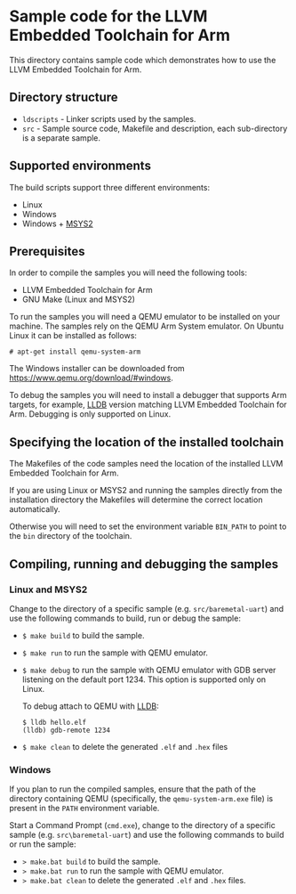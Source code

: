 # Sample code for the LLVM Embedded Toolchain for Arm

This directory contains sample code which demonstrates how to use the LLVM
Embedded Toolchain for Arm.

## Directory structure

* `ldscripts` - Linker scripts used by the samples.
* `src` - Sample source code, Makefile and description, each sub-directory is a
  separate sample.

## Supported environments

The build scripts support three different environments:
* Linux
* Windows
* Windows + [MSYS2](https://www.msys2.org/)

## Prerequisites

In order to compile the samples you will need the following tools:
* LLVM Embedded Toolchain for Arm
* GNU Make (Linux and MSYS2)

To run the samples you will need a QEMU emulator to be installed on your
machine. The samples rely on
the QEMU Arm System emulator. On Ubuntu Linux it can be installed as follows:

```
# apt-get install qemu-system-arm
```

The Windows installer can be downloaded from
https://www.qemu.org/download/#windows.

To debug the samples you will need to install a debugger 
that supports Arm targets, for example, 
[LLDB](https://lldb.llvm.org/) version matching LLVM Embedded Toolchain for Arm.
Debugging is only supported on Linux.

## Specifying the location of the installed toolchain

The Makefiles of the code samples need the location of the installed LLVM
Embedded Toolchain for Arm.

If you are using Linux or MSYS2 and running the samples directly from the
installation directory the Makefiles will determine the correct location
automatically.

Otherwise you will need to set the environment variable ``BIN_PATH`` to point
to the ``bin`` directory of the toolchain.

## Compiling, running and debugging the samples

### Linux and MSYS2

Change to the directory of a specific sample (e.g. ``src/baremetal-uart``) and
use the following commands to build, run or debug the sample:
* ``$ make build`` to build the sample.
* ``$ make run`` to run the sample with QEMU emulator.
* ``$ make debug`` to run the sample with QEMU emulator with GDB server
  listening on the default port 1234. This option is supported only on
  Linux.

  To debug attach to QEMU with [LLDB](https://lldb.llvm.org/):

  ```
  $ lldb hello.elf
  (lldb) gdb-remote 1234
  ```
* ``$ make clean`` to delete the generated ``.elf`` and ``.hex`` files

### Windows

If you plan to run the compiled samples, ensure that the path of the directory
containing QEMU (specifically, the ``qemu-system-arm.exe`` file) is present in
the ``PATH`` environment variable.

Start a Command Prompt (``cmd.exe``), change to the directory of a specific
sample (e.g. ``src\baremetal-uart``) and use the following commands to build or
run the sample:
* ``> make.bat build`` to build the sample.
* ``> make.bat run`` to run the sample with QEMU emulator.
* ``> make.bat clean`` to delete the generated ``.elf`` and ``.hex`` files.
